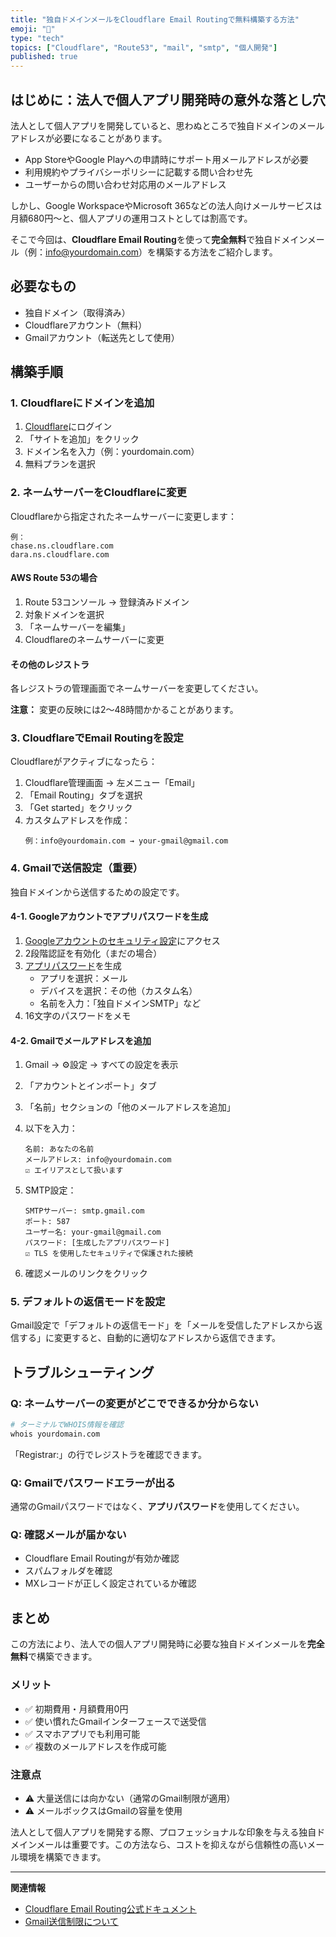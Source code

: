 ```yaml
---
title: "独自ドメインメールをCloudflare Email Routingで無料構築する方法"
emoji: "📨"
type: "tech"
topics: ["Cloudflare", "Route53", "mail", "smtp", "個人開発"]
published: true
---
```


## はじめに：法人で個人アプリ開発時の意外な落とし穴

法人として個人アプリを開発していると、思わぬところで独自ドメインのメールアドレスが必要になることがあります。

- App StoreやGoogle Playへの申請時にサポート用メールアドレスが必要
- 利用規約やプライバシーポリシーに記載する問い合わせ先
- ユーザーからの問い合わせ対応用のメールアドレス

しかし、Google WorkspaceやMicrosoft 365などの法人向けメールサービスは月額680円〜と、個人アプリの運用コストとしては割高です。

そこで今回は、**Cloudflare Email Routing**を使って**完全無料**で独自ドメインメール（例：info@yourdomain.com）を構築する方法をご紹介します。

## 必要なもの

- 独自ドメイン（取得済み）
- Cloudflareアカウント（無料）
- Gmailアカウント（転送先として使用）

## 構築手順

### 1. Cloudflareにドメインを追加

1. [Cloudflare](https://www.cloudflare.com/)にログイン
2. 「サイトを追加」をクリック
3. ドメイン名を入力（例：yourdomain.com）
4. 無料プランを選択

### 2. ネームサーバーをCloudflareに変更

Cloudflareから指定されたネームサーバーに変更します：

```
例：
chase.ns.cloudflare.com
dara.ns.cloudflare.com
```

#### AWS Route 53の場合

1. Route 53コンソール → 登録済みドメイン
2. 対象ドメインを選択
3. 「ネームサーバーを編集」
4. Cloudflareのネームサーバーに変更

#### その他のレジストラ

各レジストラの管理画面でネームサーバーを変更してください。

**注意：** 変更の反映には2〜48時間かかることがあります。

### 3. CloudflareでEmail Routingを設定

Cloudflareがアクティブになったら：

1. Cloudflare管理画面 → 左メニュー「Email」
2. 「Email Routing」タブを選択
3. 「Get started」をクリック
4. カスタムアドレスを作成：
   ```
   例：info@yourdomain.com → your-gmail@gmail.com
   ```

### 4. Gmailで送信設定（重要）

独自ドメインから送信するための設定です。

#### 4-1. Googleアカウントでアプリパスワードを生成

1. [Googleアカウントのセキュリティ設定](https://myaccount.google.com/security)にアクセス
2. 2段階認証を有効化（まだの場合）
3. [アプリパスワード](https://myaccount.google.com/apppasswords)を生成
   - アプリを選択：メール
   - デバイスを選択：その他（カスタム名）
   - 名前を入力：「独自ドメインSMTP」など
4. 16文字のパスワードをメモ

#### 4-2. Gmailでメールアドレスを追加

1. Gmail → ⚙️設定 → すべての設定を表示
2. 「アカウントとインポート」タブ
3. 「名前」セクションの「他のメールアドレスを追加」
4. 以下を入力：
   ```
   名前: あなたの名前
   メールアドレス: info@yourdomain.com
   ☑ エイリアスとして扱います
   ```

5. SMTP設定：
   ```
   SMTPサーバー: smtp.gmail.com
   ポート: 587
   ユーザー名: your-gmail@gmail.com
   パスワード: [生成したアプリパスワード]
   ☑ TLS を使用したセキュリティで保護された接続
   ```

6. 確認メールのリンクをクリック

### 5. デフォルトの返信モードを設定

Gmail設定で「デフォルトの返信モード」を「メールを受信したアドレスから返信する」に変更すると、自動的に適切なアドレスから返信できます。

## トラブルシューティング

### Q: ネームサーバーの変更がどこでできるか分からない

```bash
# ターミナルでWHOIS情報を確認
whois yourdomain.com
```
「Registrar:」の行でレジストラを確認できます。

### Q: Gmailでパスワードエラーが出る

通常のGmailパスワードではなく、**アプリパスワード**を使用してください。

### Q: 確認メールが届かない

- Cloudflare Email Routingが有効か確認
- スパムフォルダを確認
- MXレコードが正しく設定されているか確認

## まとめ

この方法により、法人での個人アプリ開発時に必要な独自ドメインメールを**完全無料**で構築できます。

### メリット

- ✅ 初期費用・月額費用0円
- ✅ 使い慣れたGmailインターフェースで送受信
- ✅ スマホアプリでも利用可能
- ✅ 複数のメールアドレスを作成可能

### 注意点

- ⚠️ 大量送信には向かない（通常のGmail制限が適用）
- ⚠️ メールボックスはGmailの容量を使用

法人として個人アプリを開発する際、プロフェッショナルな印象を与える独自ドメインメールは重要です。この方法なら、コストを抑えながら信頼性の高いメール環境を構築できます。

---

**関連情報**
- [Cloudflare Email Routing公式ドキュメント](https://developers.cloudflare.com/email-routing/)
- [Gmail送信制限について](https://support.google.com/mail/answer/22839)